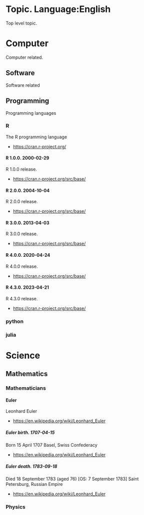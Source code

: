 # Topic. Language:English
Top level topic.
# Computer
Computer related.
## Software
Software related
## Programming
Programming languages
### R
The R programming language 
* https://cran.r-project.org/
#### R 1.0.0. 2000-02-29
R 1.0.0 release.
* https://cran.r-project.org/src/base/
#### R 2.0.0. 2004-10-04
R 2.0.0 release.
* https://cran.r-project.org/src/base/
#### R 3.0.0. 2013-04-03
R 3.0.0 release.
* https://cran.r-project.org/src/base/
#### R 4.0.0. 2020-04-24
R 4.0.0 release.
* https://cran.r-project.org/src/base/
#### R 4.3.0. 2023-04-21
R 4.3.0 release.
* https://cran.r-project.org/src/base/
### python

### julia
# Science
## Mathematics
### Mathematicians
#### Euler
Leonhard Euler
* https://en.wikipedia.org/wiki/Leonhard_Euler
##### Euler birth. 1707-04-15
Born	15 April 1707 Basel, Swiss Confederacy
* https://en.wikipedia.org/wiki/Leonhard_Euler
##### Euler death. 1783-09-18
Died	18 September 1783 (aged 76) [OS: 7 September 1783]
Saint Petersburg, Russian Empire
* https://en.wikipedia.org/wiki/Leonhard_Euler
### Physics ###

